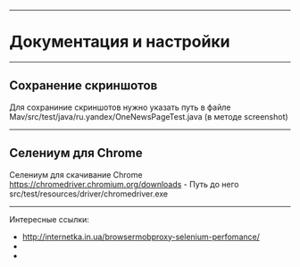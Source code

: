 ***
Документация и настройки
=
***
Сохранение скриншотов
----
Для сохраниние скриншотов нужно указать путь  в файле Mav/src/test/java/ru.yandex/OneNewsPageTest.java (в методе screenshot)
***
Селениум для Chrome
--
Селениум для скачивание Chrome <https://chromedriver.chromium.org/downloads> -
Путь до него src/test/resources/driver/chromedriver.exe

---

Интересные ссылки:
* http://internetka.in.ua/browsermobproxy-selenium-perfomance/
*
*